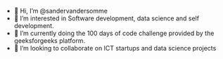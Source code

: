 - 👋 Hi, I’m @sandervandersomme
- 👀 I’m interested in Software development, data science and self development.
- 🌱 I’m currently doing the 100 days of code challenge provided by the geeksforgeeks platform.
- 💞️ I’m looking to collaborate on ICT startups and data science projects

<!---
sandervandersomme/sandervandersomme is a ✨ special ✨ repository because its `README.md` (this file) appears on your GitHub profile.
You can click the Preview link to take a look at your changes.
--->
